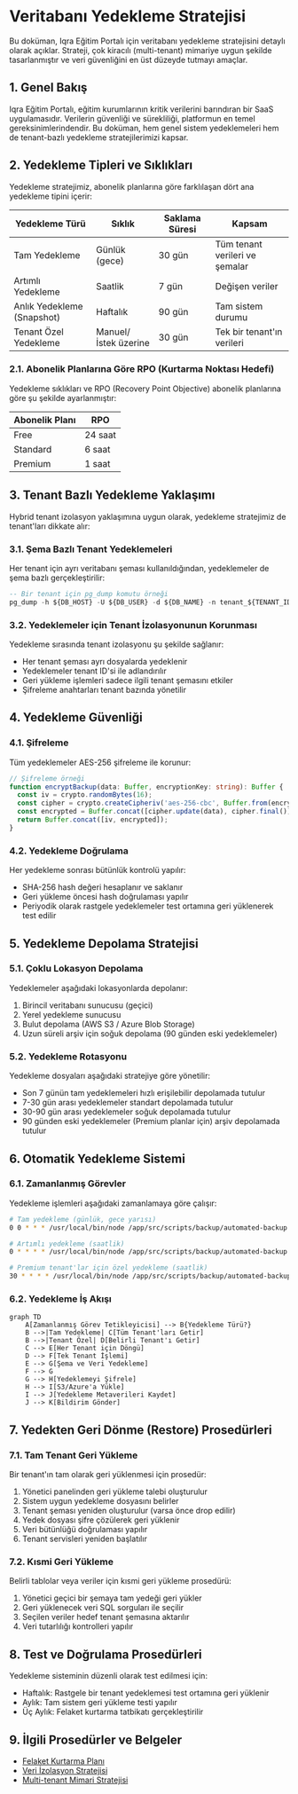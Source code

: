 # Veritabanı Yedekleme Stratejisi

Bu doküman, Iqra Eğitim Portalı için veritabanı yedekleme stratejisini detaylı olarak açıklar. Strateji, çok kiracılı (multi-tenant) mimariye uygun şekilde tasarlanmıştır ve veri güvenliğini en üst düzeyde tutmayı amaçlar.

## 1. Genel Bakış

Iqra Eğitim Portalı, eğitim kurumlarının kritik verilerini barındıran bir SaaS uygulamasıdır. Verilerin güvenliği ve sürekliliği, platformun en temel gereksinimlerindendir. Bu doküman, hem genel sistem yedeklemeleri hem de tenant-bazlı yedekleme stratejilerimizi kapsar.

## 2. Yedekleme Tipleri ve Sıklıkları

Yedekleme stratejimiz, abonelik planlarına göre farklılaşan dört ana yedekleme tipini içerir:

| Yedekleme Türü             | Sıklık               | Saklama Süresi | Kapsam                         |
| -------------------------- | -------------------- | -------------- | ------------------------------ |
| Tam Yedekleme              | Günlük (gece)        | 30 gün         | Tüm tenant verileri ve şemalar |
| Artımlı Yedekleme          | Saatlik              | 7 gün          | Değişen veriler                |
| Anlık Yedekleme (Snapshot) | Haftalık             | 90 gün         | Tam sistem durumu              |
| Tenant Özel Yedekleme      | Manuel/İstek üzerine | 30 gün         | Tek bir tenant'ın verileri     |

### 2.1. Abonelik Planlarına Göre RPO (Kurtarma Noktası Hedefi)

Yedekleme sıklıkları ve RPO (Recovery Point Objective) abonelik planlarına göre şu şekilde ayarlanmıştır:

| Abonelik Planı | RPO     |
| -------------- | ------- |
| Free           | 24 saat |
| Standard       | 6 saat  |
| Premium        | 1 saat  |

## 3. Tenant Bazlı Yedekleme Yaklaşımı

Hybrid tenant izolasyon yaklaşımına uygun olarak, yedekleme stratejimiz de tenant'ları dikkate alır:

### 3.1. Şema Bazlı Tenant Yedeklemeleri

Her tenant için ayrı veritabanı şeması kullanıldığından, yedeklemeler de şema bazlı gerçekleştirilir:

```sql
-- Bir tenant için pg_dump komutu örneği
pg_dump -h ${DB_HOST} -U ${DB_USER} -d ${DB_NAME} -n tenant_${TENANT_ID} -f tenant_${TENANT_ID}_${DATE}.sql
```

### 3.2. Yedeklemeler için Tenant İzolasyonunun Korunması

Yedekleme sırasında tenant izolasyonu şu şekilde sağlanır:

- Her tenant şeması ayrı dosyalarda yedeklenir
- Yedeklemeler tenant ID'si ile adlandırılır
- Geri yükleme işlemleri sadece ilgili tenant şemasını etkiler
- Şifreleme anahtarları tenant bazında yönetilir

## 4. Yedekleme Güvenliği

### 4.1. Şifreleme

Tüm yedeklemeler AES-256 şifreleme ile korunur:

```typescript
// Şifreleme örneği
function encryptBackup(data: Buffer, encryptionKey: string): Buffer {
  const iv = crypto.randomBytes(16);
  const cipher = crypto.createCipheriv('aes-256-cbc', Buffer.from(encryptionKey, 'hex'), iv);
  const encrypted = Buffer.concat([cipher.update(data), cipher.final()]);
  return Buffer.concat([iv, encrypted]);
}
```

### 4.2. Yedekleme Doğrulama

Her yedekleme sonrası bütünlük kontrolü yapılır:

- SHA-256 hash değeri hesaplanır ve saklanır
- Geri yükleme öncesi hash doğrulaması yapılır
- Periyodik olarak rastgele yedeklemeler test ortamına geri yüklenerek test edilir

## 5. Yedekleme Depolama Stratejisi

### 5.1. Çoklu Lokasyon Depolama

Yedeklemeler aşağıdaki lokasyonlarda depolanır:

1. Birincil veritabanı sunucusu (geçici)
2. Yerel yedekleme sunucusu
3. Bulut depolama (AWS S3 / Azure Blob Storage)
4. Uzun süreli arşiv için soğuk depolama (90 günden eski yedeklemeler)

### 5.2. Yedekleme Rotasyonu

Yedekleme dosyaları aşağıdaki stratejiye göre yönetilir:

- Son 7 günün tam yedeklemeleri hızlı erişilebilir depolamada tutulur
- 7-30 gün arası yedeklemeler standart depolamada tutulur
- 30-90 gün arası yedeklemeler soğuk depolamada tutulur
- 90 günden eski yedeklemeler (Premium planlar için) arşiv depolamada tutulur

## 6. Otomatik Yedekleme Sistemi

### 6.1. Zamanlanmış Görevler

Yedekleme işlemleri aşağıdaki zamanlamaya göre çalışır:

```bash
# Tam yedekleme (günlük, gece yarısı)
0 0 * * * /usr/local/bin/node /app/src/scripts/backup/automated-backup.ts --type=full

# Artımlı yedekleme (saatlik)
0 * * * * /usr/local/bin/node /app/src/scripts/backup/automated-backup.ts --type=incremental

# Premium tenant'lar için özel yedekleme (saatlik)
30 * * * * /usr/local/bin/node /app/src/scripts/backup/automated-backup.ts --type=incremental --plan=premium
```

### 6.2. Yedekleme İş Akışı

```mermaid
graph TD
    A[Zamanlanmış Görev Tetikleyicisi] --> B{Yedekleme Türü?}
    B -->|Tam Yedekleme| C[Tüm Tenant'ları Getir]
    B -->|Tenant Özel| D[Belirli Tenant'ı Getir]
    C --> E[Her Tenant için Döngü]
    D --> F[Tek Tenant İşlemi]
    E --> G[Şema ve Veri Yedekleme]
    F --> G
    G --> H[Yedeklemeyi Şifrele]
    H --> I[S3/Azure'a Yükle]
    I --> J[Yedekleme Metaverileri Kaydet]
    J --> K[Bildirim Gönder]
```

## 7. Yedekten Geri Dönme (Restore) Prosedürleri

### 7.1. Tam Tenant Geri Yükleme

Bir tenant'ın tam olarak geri yüklenmesi için prosedür:

1. Yönetici panelinden geri yükleme talebi oluşturulur
2. Sistem uygun yedekleme dosyasını belirler
3. Tenant şeması yeniden oluşturulur (varsa önce drop edilir)
4. Yedek dosyası şifre çözülerek geri yüklenir
5. Veri bütünlüğü doğrulaması yapılır
6. Tenant servisleri yeniden başlatılır

### 7.2. Kısmi Geri Yükleme

Belirli tablolar veya veriler için kısmi geri yükleme prosedürü:

1. Yönetici geçici bir şemaya tam yedeği geri yükler
2. Geri yüklenecek veri SQL sorguları ile seçilir
3. Seçilen veriler hedef tenant şemasına aktarılır
4. Veri tutarlılığı kontrolleri yapılır

## 8. Test ve Doğrulama Prosedürleri

Yedekleme sisteminin düzenli olarak test edilmesi için:

- Haftalık: Rastgele bir tenant yedeklemesi test ortamına geri yüklenir
- Aylık: Tam sistem geri yükleme testi yapılır
- Üç Aylık: Felaket kurtarma tatbikatı gerçekleştirilir

## 9. İlgili Prosedürler ve Belgeler

- [Felaket Kurtarma Planı](disaster-recovery.md)
- [Veri İzolasyon Stratejisi](data-isolation.md)
- [Multi-tenant Mimari Stratejisi](multi-tenant-strategy.md)
